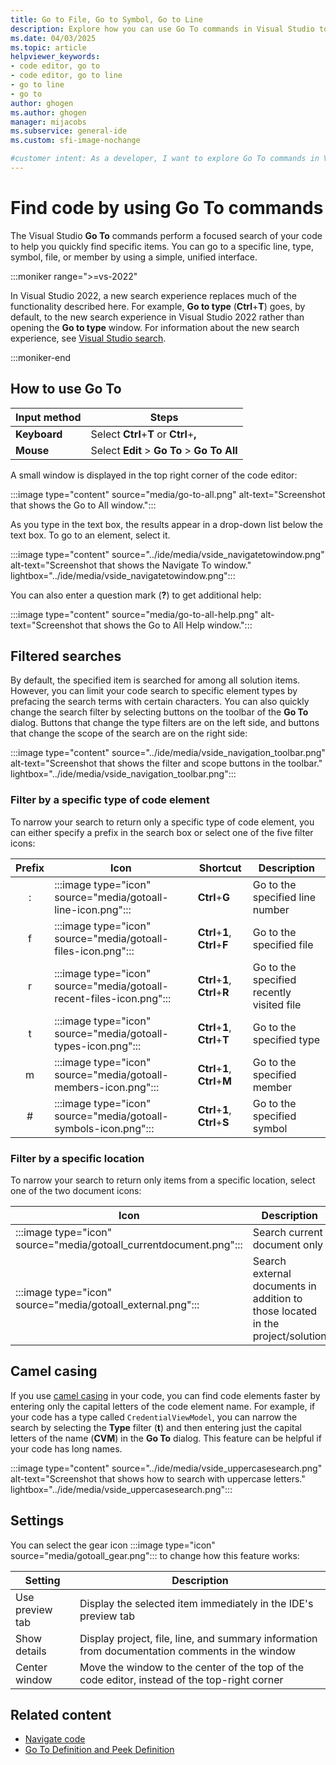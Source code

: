 ```yaml
---
title: Go to File, Go to Symbol, Go to Line
description: Explore how you can use Go To commands in Visual Studio to perform focused and filtered searches of your code.
ms.date: 04/03/2025
ms.topic: article
helpviewer_keywords:
- code editor, go to
- code editor, go to line
- go to line
- go to
author: ghogen
ms.author: ghogen
manager: mijacobs
ms.subservice: general-ide
ms.custom: sfi-image-nochange

#customer intent: As a developer, I want to explore Go To commands in Visual Studio so that I can quickly find specific items. 
---
```


# Find code by using Go To commands

The Visual Studio **Go To** commands perform a focused search of your code to help you quickly find specific items. You can go to a specific line, type, symbol, file, or member by using a simple, unified interface.

:::moniker range=">=vs-2022"

In Visual Studio 2022, a new search experience replaces much of the functionality described here. For example, **Go to type** (**Ctrl**+**T**) goes, by default, to the new search experience in Visual Studio 2022 rather than opening the **Go to type** window. For information about the new search experience, see [Visual Studio search](visual-studio-search.md).

:::moniker-end

## How to use Go To

Input method | Steps
------------ | ---
**Keyboard** | Select **Ctrl**+**T** or **Ctrl**+**,**
**Mouse** | Select **Edit** > **Go To** > **Go To All**

A small window is displayed in the top right corner of the code editor:

:::image type="content" source="media/go-to-all.png" alt-text="Screenshot that shows the Go to All window.":::

As you type in the text box, the results appear in a drop-down list below the text box. To go to an element, select it.

:::image type="content" source="../ide/media/vside_navigatetowindow.png" alt-text="Screenshot that shows the Navigate To window." lightbox="../ide/media/vside_navigatetowindow.png":::

You can also enter a question mark (**?**) to get additional help:

:::image type="content" source="media/go-to-all-help.png" alt-text="Screenshot that shows the Go to All Help window.":::

## Filtered searches

By default, the specified item is searched for among all solution items. However, you can limit your code search to specific element types by prefacing the search terms with certain characters. You can also quickly change the search filter by selecting buttons on the toolbar of the **Go To** dialog. Buttons that change the type filters are on the left side, and buttons that change the scope of the search are on the right side:

:::image type="content" source="../ide/media/vside_navigation_toolbar.png" alt-text="Screenshot that shows the filter and scope buttons in the toolbar." lightbox="../ide/media/vside_navigation_toolbar.png":::

### Filter by a specific type of code element

To narrow your search to return only a specific type of code element, you can either specify a prefix in the search box or select one of the five filter icons:

Prefix | Icon | Shortcut | Description
:-: | - | - | -
:| :::image type="icon" source="media/gotoall-line-icon.png":::| **Ctrl**+**G** | Go to the specified line number
f| :::image type="icon" source="media/gotoall-files-icon.png"::: | **Ctrl**+**1**, **Ctrl**+**F** | Go to the specified file
r| :::image type="icon" source="media/gotoall-recent-files-icon.png":::| **Ctrl**+**1**, **Ctrl**+**R** | Go to the specified recently visited file
t| :::image type="icon" source="media/gotoall-types-icon.png":::| **Ctrl**+**1**, **Ctrl**+**T** | Go to the specified type
m| :::image type="icon" source="media/gotoall-members-icon.png"::: | **Ctrl**+**1**, **Ctrl**+**M** | Go to the specified member
\#| :::image type="icon" source="media/gotoall-symbols-icon.png"::: | **Ctrl**+**1**, **Ctrl**+**S** | Go to the specified symbol

### Filter by a specific location

To narrow your search to return only items from a specific location, select one of the two document icons:

Icon | Description
---- | ---
|:::image type="icon" source="media/gotoall_currentdocument.png":::| Search current document only|
|:::image type="icon" source="media/gotoall_external.png"::: | Search external documents in addition to those located in the project/solution|

## Camel casing

If you use [camel casing](https://en.wikipedia.org/wiki/Camel_case) in your code, you can find code elements faster by entering only the capital letters of the code element name. For example, if your code has a type called `CredentialViewModel`, you can narrow the search by selecting the **Type** filter (**t**) and then entering just the capital letters of the name (**CVM**) in the **Go To** dialog. This feature can be helpful if your code has long names.

:::image type="content" source="../ide/media/vside_uppercasesearch.png" alt-text="Screenshot that shows how to search with uppercase letters." lightbox="../ide/media/vside_uppercasesearch.png":::

## Settings

You can select the gear icon :::image type="icon" source="media/gotoall_gear.png"::: to change how this feature works:

Setting | Description
------- | ---
Use preview tab | Display the selected item immediately in the IDE's preview tab
Show details | Display project, file, line, and summary information from documentation comments in the window
Center window | Move the window to the center of the top of the code editor, instead of the top-right corner

## Related content

- [Navigate code](../ide/navigating-code.md)
- [Go To Definition and Peek Definition](../ide/go-to-and-peek-definition.md)
